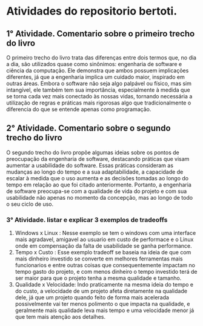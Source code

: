 # Atividades do repositorio bertoti.
## 1° Atividade. Comentario sobre o primeiro trecho do livro
O primeiro trecho do livro trata das diferenças entre dois termos que, no dia a dia, são utilizados quase como sinônimos: engenharia de software e ciência da computação. Ele demonstra que ambos possuem implicações diferentes, já que a engenharia implica um cuidado maior, inspirado em outras áreas. Embora o software não seja algo palpável ou físico, mas sim intangível, ele também tem sua importância, especialmente à medida que se torna cada vez mais conectado às nossas vidas, tornando necessária a utilização de regras e práticas mais rigorosas algo que tradicionalmente o diferencia do que se entende apenas como programação. 
## 2° Atividade. Comentario sobre o segundo trecho do livro
O segundo trecho do livro propõe algumas ideias sobre os pontos de preocupação da engenharia de software, destacando práticas que visam aumentar a usabilidade do software. Essas práticas consideram as mudanças ao longo do tempo e a sua adaptabilidade, a capacidade de escalar à medida que o uso aumenta e as decisões tomadas ao longo do tempo em relação ao que foi citado anteriormente. Portanto, a engenharia de software preocupa-se com a qualidade de vida do projeto e com sua usabilidade não apenas no momento da concepção, mas ao longo de todo o seu ciclo de uso.
### 3° Atividade. listar e explicar 3 exemplos de tradeoffs
1. Windows x Linux : Nesse exemplo se tem o windows com uma interface mais agradavel, amigavel ao usuario em custo de performace e o Linux onde em compensação da falta de usabilidade se ganha performance.
2. Tempo x Custo : Esse exemplo tradeoff se baseia na ideia de que com mais dinheiro investido se converte em melhores ferramentas mais funcionarios e entre outras coisas que consequentemente impactam no tempo gasto do projeto, e com menos dinheiro o tempo investido terá de ser maior para que o projeto tenha a mesma qualidade e tamanho.
3. Qualidade x Velocidade: Indo praticamente na mesma ideia do tempo e do custo, a velocidade de um projeto afeta diretamente na qualidade dele, já que um projeto quando feito de forma mais acelerada possivelmente vai ter menos polimento o que impacta na qualidade, e geralmente mais qualidade leva mais tempo e uma velocidade menor já que tem mais atenção aos detalhes.

